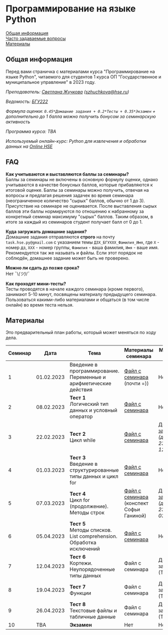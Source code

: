 # Программирование на языке Python 

[Общая информация](#general)  
[Часто задаваемые вопросы](#faq)  
[Материалы](#content)  

<a name="general"/>

## Общая информация

Перед вами страничка с материалами курса "Программирование на языке Python", читаемого для студентов 1 курса ОП "Государственное и муниципальное управление" в 2023 году.

_Преподаватель: [Светлана Жучкова](https://www.hse.ru/staff/lanalob) (szhuchkova@hse.ru)_

_Ведомость: [БГУ222](https://docs.google.com/spreadsheets/d/11PNuKEm0iSWwLvrwMJ1losbMYlQ-ufx9sXFnbUeKXqA/edit?usp=sharing)_

_Формула оценки: `0.45*Домашние задания + 0.2*Тесты + 0.35*Экзамен` + дополнительно до 1 балла можно получить бонусом за семинарскую активность_

_Программа курса: TBA_

_Используемый онлайн-курс: Python для извлечения и обработки данных на [Online HSE](https://online.hse.ru/course/view.php?id=4945)_

<a name="faq"/>

## FAQ
**Как учитываются и выставляются баллы за семинары?**  
Баллы за семинары не включены в основную формулу оценки, однако учитываются в качестве бонусных баллов, которые прибавляются к итоговой оценке. Баллы за семинары можно получить, отвечая на вопросы и предлагая решения задачек во время семинара (неограниченное количество "сырых" баллов, обычно от 1 до 3). Присутствие на семинаре не оценивается. После выставления сырых баллов эти баллы нормируются по отношению к набранному за конкретный семинар максимуму "сырых" баллов. Таким образом, в итоге за каждый из семинаров студент получает балл от 0 до 1. 

**Куда загружать домашние задания?**  
Домашние задания отправляются **строго** на почту `task.hse.py@gmail.com` с указанием темы `ДЗX_БГУXXX_Фамилия_Имя`, где `Х` - номер дз, `ХХХ` - номер группы, `Фамилия` - ваша фамилия, `Имя` - ваше имя. Рекомендуется так же называть и файлы. Если этот порядок не соблюдён, домашнее задание может быть не проверено.

**Можно ли сдать дз позже срока?**  
Нет ¯\\_(ツ)_/¯ 

**Как проходят мини-тесты?**  
Тесты проводятся в начале каждого семинара (кроме первого), занимают 5-10 минут, посвящены материалу предыдущего семинара. Пользоваться какими-либо материалами и общаться (в том числе онлайн) во время теста нельзя.

<a name="content"/>

## Материалы

Это предварительный план работы, который может меняться по ходу дела.

| Семинар | Дата | Тема | Материалы семинара | Материалы на дом | 
|---------|------|------|--------------------|------------------|
| 1 | 01.02.2023 | Введение в программирование. Переменные и арифметические действия | [Файл с семинара](https://disk.yandex.ru/d/ma7hIvGENglFRg) (почти =)) | Нет | 
| 2 | 08.02.2023 | **Тест 1** <br> Логический тип данных и условный оператор | [Файл с семинара](https://disk.yandex.ru/d/MskPnP2Yfdgbpw)| Нет | 
| 3 | 22.02.2023 | **Тест 2** <br> Цикл while | [Файл с семинара](https://disk.yandex.ru/d/MdISldkYLtw6Rg)| [Домашнее задание 1](https://disk.yandex.ru/d/WGUT2XvP10Zatg) <br> _(дедлайн: 23:59 12.03.2023)_| 
| 4 | 01.03.2023 | **Тест 3** <br> Введение в структурированные типы данных и цикл for | [Файл с семинара](https://disk.yandex.ru/d/vs1CuKQV6c2-NA)| Нет | 
| 5 | 07.03.2023 | **Тест 4** <br> Цикл for (продолжение). Методы строк | [Файл с семинара](https://disk.yandex.ru/d/WEbhRxG3dm32ZQ) (конспект Софьи Ганиной)| [Домашнее задание 2](https://disk.yandex.ru/d/b_AnB9eSXPs2vQ) <br> _(дедлайн: 23:59 03.04.2023)_| 
| 6 | 05.04.2023 | **Тест 5** <br> Методы списков. List comprehension. Обработка исключений | [Файл с семинара](https://disk.yandex.ru/d/wm33q7ND7LiWdg)| Нет | 
| 7 | 12.04.2023 | **Тест 6** <br> Кортежи. Неупорядоченные типы данных | Файл с семинара| Домашнее задание 3 (ТВА) | 
| 8 | 19.04.2023 | **Тест 7** <br> Функции | Файл с семинара| Домашнее задание 4 (ТВА) | 
| 9 | 26.04.2023 | **Тест 8** <br> Текстовые файлы и табличные данные | Файл с семинара | Домашнее задание 5 (ТВА) | 
| 10 | TBA | **Экзамен** | Нет | Нет |
